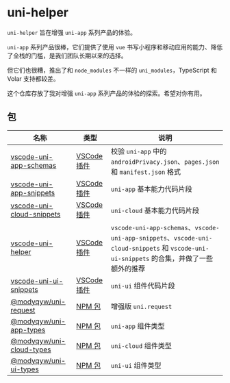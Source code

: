 # uni-helper

`uni-helper` 旨在增强 `uni-app` 系列产品的体验。

`uni-app` 系列产品很棒，它们提供了使用 `vue` 书写小程序和移动应用的能力、降低了全栈的门槛，是我们团队长期以来的选择。

但它们也很糟，推出了和 `node_modules` 不一样的 `uni_modules`，TypeScript 和 Volar 支持都较差。

这个仓库存放了我对增强 `uni-app` 系列产品的体验的探索。希望对你有用。

## 包

| 名称                                                                        | 类型                                                                                                 | 说明                                                                                                                                      |
| --------------------------------------------------------------------------- | ---------------------------------------------------------------------------------------------------- | ----------------------------------------------------------------------------------------------------------------------------------------- |
| [vscode-uni-app-schemas](./packages/vscode-uni-app-schemas/README.md)       | [VSCode 插件](https://marketplace.visualstudio.com/items?itemName=ModyQyW.vscode-uni-app-schemas)    | 校验 `uni-app` 中的 `androidPrivacy.json`、`pages.json` 和 `manifest.json` 格式                                                           |
| [vscode-uni-app-snippets](./packages/vscode-uni-app-snippets/README.md)     | [VSCode 插件](https://marketplace.visualstudio.com/items?itemName=ModyQyW.vscode-uni-app-snippets)   | `uni-app` 基本能力代码片段                                                                                                                |
| [vscode-uni-cloud-snippets](./packages/vscode-uni-cloud-snippets/README.md) | [VSCode 插件](https://marketplace.visualstudio.com/items?itemName=ModyQyW.vscode-uni-cloud-snippets) | `uni-cloud` 基本能力代码片段                                                                                                              |
| [vscode-uni-helper](./packages/vscode-uni-helper/README.md)                 | [VSCode 插件](https://marketplace.visualstudio.com/items?itemName=ModyQyW.vscode-uni-helper)         | `vscode-uni-app-schemas`、`vscode-uni-app-snippets`、`vscode-uni-cloud-snippets` 和 `vscode-uni-ui-snippets` 的合集，并做了一些额外的推荐 |
| [vscode-uni-ui-snippets](./packages/vscode-uni-ui-snippets/README.md)       | [VSCode 插件](https://marketplace.visualstudio.com/items?itemName=ModyQyW.vscode-uni-ui-snippets)    | `uni-ui` 组件代码片段                                                                                                                     |
| [@modyqyw/uni-request](./packages/uni-request)                              | [NPM 包](https://www.npmjs.com/package/@modyqyw/uni-request)                                         | 增强版 `uni.request`                                                                                                                      |
| [@modyqyw/uni-app-types](./packages/uni-app-types)                          | [NPM 包](https://www.npmjs.com/package/@modyqyw/uni-app-types)                                       | `uni-app` 组件类型                                                                                                                        |
| [@modyqyw/uni-cloud-types](./packages/uni-cloud-types)                      | [NPM 包](https://www.npmjs.com/package/@modyqyw/uni-cloud-types)                                     | `uni-cloud` 组件类型                                                                                                                      |
| [@modyqyw/uni-ui-types](./packages/uni-ui-types)                            | [NPM 包](https://www.npmjs.com/package/@modyqyw/uni-ui-types)                                        | `uni-ui` 组件类型                                                                                                                         |
